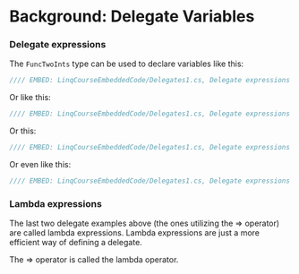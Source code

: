 # Background: Delegate Variables

### Delegate expressions
The `FuncTwoInts` type can be used to declare variables like this:

```csharp
//// EMBED: LinqCourseEmbeddedCode/Delegates1.cs, Delegate expressions 1
```

Or like this:

```csharp
//// EMBED: LinqCourseEmbeddedCode/Delegates1.cs, Delegate expressions 2
```

Or this:

```csharp
//// EMBED: LinqCourseEmbeddedCode/Delegates1.cs, Delegate expressions 3
```

Or even like this:

```csharp
//// EMBED: LinqCourseEmbeddedCode/Delegates1.cs, Delegate expressions 4
```

### Lambda expressions
The last two delegate examples above (the ones utilizing the => operator) are called lambda expressions. Lambda expressions are just a more efficient way of defining a delegate.

The => operator is called the lambda operator.
